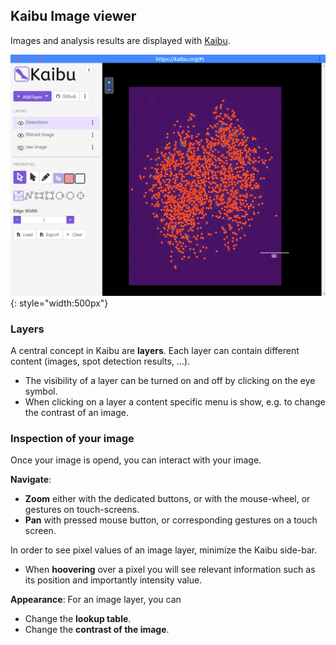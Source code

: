 ## Kaibu Image viewer

Images and analysis results are displayed with [Kaibu](https://kaibu.org/#/about).

![kaibu_screenshot.png](img/kaibu_screenshot.png){: style="width:500px"}

### Layers

A central concept in Kaibu are **layers**. Each layer can contain different content (images, spot detection results, ...).

* The visibility of a layer can be turned on and off by clicking on the eye symbol.
* When clicking on a layer a content specific menu is show, e.g. to change the contrast of an image.

### Inspection of your image

Once your image is opend, you can interact with your image.

__Navigate__:

* **Zoom** either with the dedicated buttons, or with the mouse-wheel, or gestures on touch-screens.
* **Pan** with pressed mouse button, or corresponding gestures on a touch screen.

In order to see pixel values of an image layer, minimize the Kaibu side-bar.

* When **hoovering** over a pixel you will see relevant information such as its position and importantly intensity value.

__Appearance__:
For an image layer, you can  

* Change the **lookup table**.
* Change the **contrast of the image**.